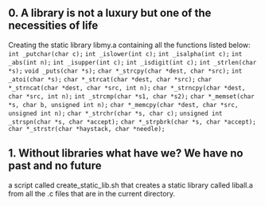 ## 0. A library is not a luxury but one of the necessities of life
Creating the static library libmy.a containing all the functions listed below:
    `int _putchar(char c);`
    `int _islower(int c);`
    `int _isalpha(int c);`
    `int _abs(int n);`
    `int _isupper(int c);`
    `int _isdigit(int c);`
    `int _strlen(char *s);`
    `void _puts(char *s);`
    `char *_strcpy(char *dest, char *src);`
    `int _atoi(char *s);`
    `char *_strcat(char *dest, char *src);`
    `char *_strncat(char *dest, char *src, int n);`
    `char *_strncpy(char *dest, char *src, int n);`
    `int _strcmp(char *s1, char *s2);`
    `char *_memset(char *s, char b, unsigned int n);`
    `char *_memcpy(char *dest, char *src, unsigned int n);`
    `char *_strchr(char *s, char c);`
    `unsigned int _strspn(char *s, char *accept);`
    `char *_strpbrk(char *s, char *accept);`
    `char *_strstr(char *haystack, char *needle);`
## 1. Without libraries what have we? We have no past and no future
a script called create_static_lib.sh that creates a static library called liball.a from all the .c files that are in the current directory.

